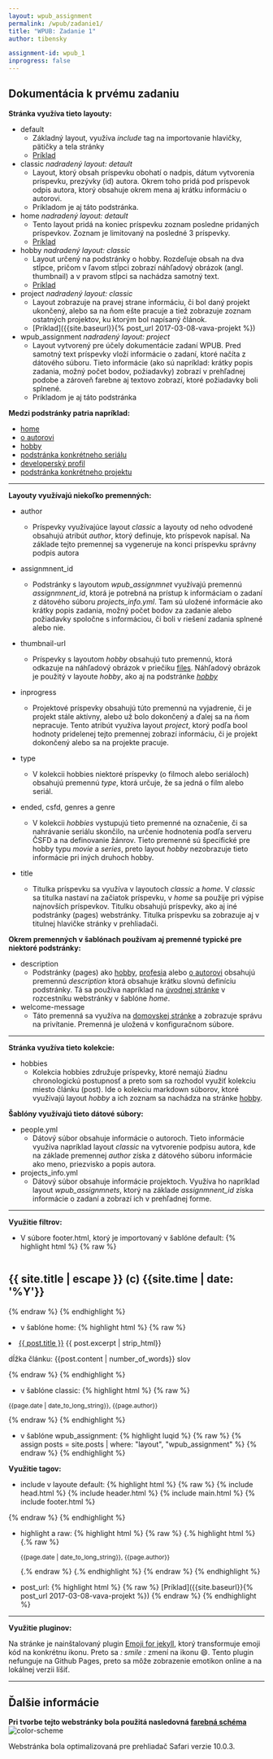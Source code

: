 ```yaml
---
layout: wpub_assignment
permalink: /wpub/zadanie1/
title: "WPUB: Zadanie 1"
author: tibensky

assignment-id: wpub_1
inprogress: false
---
```

Dokumentácia k prvému zadaniu
---
<!-- more -->
**Stránka využíva tieto layouty:**
- default
    - Základný layout, využíva *include* tag na importovanie hlavičky, pätičky a tela stránky
    - [Príklad]({{site.url}}/hobby/)
- classic <i class="little-text"> nadradený layout: detault</i>
    - Layout, ktorý obsah príspevku obohatí o nadpis, dátum vytvorenia príspevku, prezývky (id) autora. Okrem toho pridá pod príspevok odpis autora, ktorý obsahuje okrem mena aj krátku informáciu o autorovi.
    - Príkladom je aj táto podstránka.
- home <i class="little-text"> nadradený layout: detault</i>
    - Tento layout pridá na koniec príspevku zoznam posledne pridaných príspevkov. Zoznam je limitovaný na posledné 3 príspevky.
    - [Príklad]({{site.url}})
- hobby <i class="little-text"> nadradený layout: classic</i>
    - Layout určený na podstránky o hobby. Rozdeľuje obsah na dva stĺpce, pričom v ľavom stĺpci zobrazí náhľadový obrázok (angl. thumbnail) a v pravom stĺpci sa nachádza samotný text.
    - [Príklad]({{site.url}}/hobbies/movies/westworld/)
- project <i class="little-text"> nadradený layout: classic</i>
    - Layout zobrazuje na pravej strane informáciu, či bol daný projekt ukončený, alebo sa na ňom ešte pracuje a tiež zobrazuje zoznam ostatných projektov, ku ktorým bol napísaný článok.
    - [Príklad]({{site.baseurl}}{% post_url 2017-03-08-vava-projekt %})
- wpub_assignment <i class="little-text"> nadradený layout: project</i>
    - Layout vytvorený pre účely dokumentácie zadaní WPUB. Pred samotný text príspevky vloží informácie o zadaní, ktoré načíta z dátového súboru. Tieto informácie (ako sú napríklad: krátky popis zadania, možný počet bodov, požiadavky) zobrazí v prehľadnej podobe a zároveň farebne aj textovo zobrazí, ktoré požiadavky boli splnené.
    - Príkladom je aj táto podstránka


**Medzi podstránky patria napríklad:**
- [home]({{site.url}})
- [o autorovi]({{site.url}}/o-mne/)
- [hobby]({{site.url}}/hobby/)
- [podstránka konkrétneho seriálu]({{site.url}}/hobbies/movies/westworld/)
- [developerský profil]({{site.url}}/profesia)
- [podstránka konkrétneho projektu]({{site.url}}/wpub/zadanie1/)

_ _ _

**Layouty využívajú niekoľko premenných:**
- author
    - Príspevky využívajúce layout *classic* a layouty od neho odvodené obsahujú atribút *author*, ktorý definuje, kto príspevok napísal. Na základe tejto premennej sa vygeneruje na konci príspevku správny podpis autora

- assignmnent_id
    - Podstránky s layoutom *wpub_assignmnet* využívajú premennú *assignmnent_id*, ktorá je potrebná na prístup k informáciam o zadaní z dátového súboru *projects_info.yml*. Tam sú uložené informácie ako krátky popis zadania, možný počet bodov za zadanie alebo požiadavky spoločne s informáciou, či boli v riešení zadania splnené alebo nie.

- thumbnail-url
    - Príspevky s layoutom *hobby* obsahujú tuto premennú, ktorá odkazuje na náhľadový obrázok v priečiku [files]({{site.url}}/files/). Náhľadový obrázok je použitý v layoute *hobby*, ako aj na podstránke *[hobby]({{site.url}}/hobby/)*

- inprogress
    - Projektové príspevky obsahujú túto premennú na vyjadrenie, či je projekt stále aktívny, alebo už bolo dokončený a ďalej sa na ňom nepracuje. Tento atribút využíva layout *project*, ktorý podľa bool hodnoty pridelenej tejto premennej zobrazí informáciu, či je projekt dokončený alebo sa na projekte pracuje.

- type
    - V kolekcii hobbies niektoré príspevky (o filmoch alebo seriáloch) obsahujú premennú *type*, ktorá určuje, že sa jedná o film alebo seriál.

- ended, csfd, genres a genre
    - V kolekcii *hobbies* vystupujú tieto premenné na označenie, či sa nahrávanie seriálu skončilo, na určenie hodnotenia podľa serveru ČSFD a na definovanie žánrov. Tieto premenné sú špecifické pre hobby typu *movie* a *series*, preto layout *hobby* nezobrazuje tieto informácie pri iných druhoch hobby.

- title
    - Titulka príspevku sa využíva v layoutoch *classic* a *home*. V *classic* sa titulka nastaví na začiatok príspevku, v *home* sa použije pri výpise najnovších príspevkov. Titulku obsahujú príspevky, ako aj iné podstránky (pages) webstránky. Titulka príspevku sa zobrazuje aj v titulnej hlavičke stránky v prehliadači.


**Okrem premenných v šablónach používam aj premenné typické pre niektoré podstránky:**

- description
    - Podstránky (pages) ako [hobby]({{site.url}}/hobby/), [profesia]({{site.url}}/profesia) alebo [o autorovi]({{site.url}}/o-mne/) obsahujú premennú *description* ktorá obsahuje krátku slovnú definíciu podstránky. Tá sa používa napríklad na [úvodnej stránke]({{site.url}}) v rozcestníku webstránky v šablóne *home*.
- welcome-message
    - Táto premenná sa využíva na [domovskej stránke]({{site.url}}) a zobrazuje správu na privítanie. Premenná je uložená v konfiguračnom súbore.

_ _ _

**Stránka využíva tieto kolekcie:**
- hobbies
    - Kolekcia hobbies združuje príspevky, ktoré nemajú žiadnu chronologickú postupnosť a preto som sa rozhodol využiť kolekciu miesto článku (post). Ide o kolekciu markdown súborov, ktoré využívajú layout *hobby* a ich zoznam sa nachádza na stránke [hobby]({{site.url}}/hobby/).

**Šablóny využívajú tieto dátové súbory:**
- people.yml
    - Dátový súbor obsahuje informácie o autoroch. Tieto informácie využíva napríklad layout *classic* na vytvorenie podpisu autora, kde na základe premennej *author* získa z dátového súboru informácie ako meno, priezvisko a popis autora.
- projects_info.yml
    - Dátový súbor obsahuje informácie projektoch. Využíva ho napríklad layout *wpub_assignmnets*, ktorý na základe *assignmnent_id* získa informácie o zadaní a zobrazí ich v prehľadnej forme.

_ _ _

**Využitie filtrov:**
- V súbore footer.html, ktorý je importovaný v šablóne default:
{% highlight html %}
{% raw %}
<h2 style="float: left;" class="footer-heading">{{ site.title | escape }} (c) {{site.time | date: '%Y'}} </h2>
{% endraw %}
{% endhighlight %}

- v šablóne home:
{% highlight html %}
{% raw %}
<li>
    <a href="{{ post.url }}">{{ post.title }}</a>
    {{ post.excerpt | strip_html}} <p class="little-text">dĺžka článku: {{post.content | number_of_words}} slov</p>
</li>
{% endraw %}
{% endhighlight %}

- v šablóne classic:
{% highlight html %}
{% raw %}
<p style="font-size: 12px;">{{page.date | date_to_long_string}}, {{page.author}}</p>
{% endraw %}
{% endhighlight %}

- v šablóne wpub_assignment:
{% highlight luqid %}
{% raw %}
{% assign posts = site.posts | where: "layout", "wpub_assignment" %}
{% endraw %}
{% endhighlight %}


**Využitie tagov:**

- include v layoute default:
{% highlight html %}
{% raw %}
    <html lang='{{ page.lang | default: site.lang | default: "sk" }}'>
    {% include head.html %}
    <body>
        {% include header.html %}
        {% include main.html %}
        {% include footer.html %}
    </body>
    </html>
{% endraw %}
{% endhighlight %}

- highlight a raw:
{% highlight html %}
{% raw %}
    {.% highlight html %}
    {.% raw %}
        <p style="font-size: 12px;">{{page.date | date_to_long_string}}, {{page.author}}</p>
    {.% endraw %}
    {.% endhighlight %}
{% endraw %}
{% endhighlight %}

- post_url:
{% highlight html %}
{% raw %}
   [Príklad]({{site.baseurl}}{% post_url 2017-03-08-vava-projekt %})
{% endraw %}
{% endhighlight %}

_ _ _


**Využitie pluginov:**

Na stránke je nainštalovaný plugin [Emoji for jekyll](https://github.com/yihangho/emoji-for-jekyll), ktorý transformuje emoji kód na konkrétnu ikonu. 
Preto sa *: smile :* zmení na ikonu :smile:. Tento plugin nefunguje na Github Pages, preto sa môže zobrazenie emotikon online a na lokálnej verzii líšiť.

_ _ _

Ďalšie informácie
---

**Pri tvorbe tejto webstránky bola použitá nasledovná [farebná schéma](http://www.colorcombos.com/color-schemes/7626/ColorCombo7626.html)**
![color-scheme](http://s3.amazonaws.com/colorcombos-images/users/1/color-schemes/color-scheme-7626-main.png?v=20150512172013)


Webstránka bola optimalizovaná pre prehliadač Safari verzie 10.0.3. 